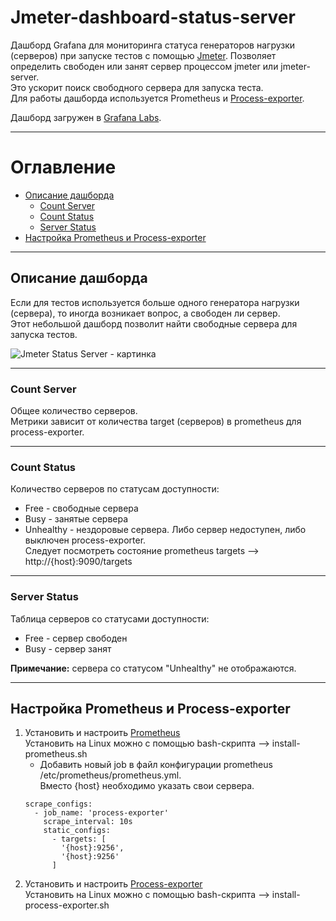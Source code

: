 # Jmeter-dashboard-status-server
Дашборд Grafana для мониторинга статуса генераторов нагрузки (серверов) 
при запуске тестов с помощью [Jmeter](https://jmeter.apache.org/). 
Позволяет определить свободен или занят сервер процессом jmeter или jmeter-server.  
Это ускорит поиск свободного сервера для запуска теста.  
Для работы дашборда используется Prometheus и [Process-exporter](https://github.com/ncabatoff/process-exporter).

Дашборд загружен в [Grafana Labs](!!!).

---
# Оглавление
* [Описание дашборда](#dashboardDescription)
  * [Count Server](#countServer)
  * [Count Status](#countStatus)
  * [Server Status](#serverStatus)
* [Настройка Prometheus и Process-exporter](#settings)

---
## Описание дашборда <a id="dashboardDescription"></a>
Если для тестов используется больше одного генератора нагрузки (сервера), 
то иногда возникает вопрос, а свободен ли сервер.  
Этот небольшой дашборд позволит найти свободные сервера для запуска тестов.

![Jmeter Status Server - картинка](https://github.com/promokk/jmeter-dashboard-status-server/main/data/Jmeter_Status_Server.png)

---
### Count Server <a id="countServer"></a>
Общее количество серверов.  
Метрики зависит от количества target (серверов) в prometheus для process-exporter.

---
### Count Status <a id="countStatus"></a>
Количество серверов по статусам доступности:  
* Free - свободные сервера
* Busy - занятые сервера
* Unhealthy - нездоровые сервера. Либо сервер недоступен, либо выключен process-exporter.  
  Следует посмотреть состояние prometheus targets --> http://{host}:9090/targets

---
### Server Status <a id="serverStatus"></a>
Таблица серверов со статусами доступности:
* Free - сервер свободен
* Busy - сервер занят

**Примечание:** сервера со статусом "Unhealthy" не отображаются.

---
## Настройка Prometheus и Process-exporter <a id="settings"></a>
1. Установить и настроить [Prometheus](https://prometheus.io/docs/prometheus/latest/getting_started/)  
   Установить на Linux можно с помощью bash-скрипта --> install-prometheus.sh
    * Добавить новый job в файл конфигурации prometheus /etc/prometheus/prometheus.yml.  
      Вместо {host} необходимо указать свои сервера.
    ~~~shell
    scrape_configs:
      - job_name: 'process-exporter'
        scrape_interval: 10s
        static_configs:
          - targets: [
            '{host}:9256',
            '{host}:9256'
          ]
     ~~~
2. Установить и настроить [Process-exporter](https://github.com/ncabatoff/process-exporter?tab=readme-ov-file)  
   Установить на Linux можно с помощью bash-скрипта --> install-process-exporter.sh
